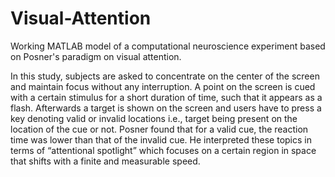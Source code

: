 # Visual-Attention
Working MATLAB model of a computational neuroscience experiment based on Posner's paradigm on visual attention.

In this study, subjects are asked to concentrate on the center of the screen and maintain focus without any interruption. A point on the screen is cued with a certain stimulus for a short duration of time, such that it appears as a flash. Afterwards a target is shown on the screen and users have to press a key denoting valid or invalid locations i.e., target being present on the location of the cue or not. Posner found that for a valid cue, the reaction time was lower than that of the invalid cue. He interpreted these topics in terms of “attentional spotlight” which focuses on a certain region in space that shifts with a finite and measurable speed.
